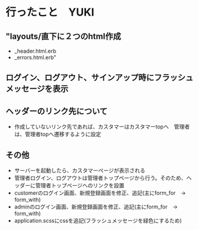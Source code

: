 # 行ったこと　YUKI

##  "layouts/直下に２つのhtml作成
* _header.html.erb
* _errors.html.erb"

## ログイン、ログアウト、サインアップ時にフラッシュメッセージを表示

## ヘッダーのリンク先について
* 作成していないリンク先であれば、カスタマーはカスタマーtopへ　管理者は、管理者topへ遷移するように設定

## その他
* サーバーを起動したら、カスタマーページが表示される
* 管理者ログイン、ログアウトは管理者トップページから行う。そのため、ヘッダーに管理者トップページへのリンクを設置
* customerのログイン画面、新規登録画面を修正、追記(主にform_for　→　form_with)
* adminのログイン画面、新規登録画面を修正、追記(主にform_for　→　form_with)
* application.scssにcssを追記(フラッシュメッセージを緑色にするため)


